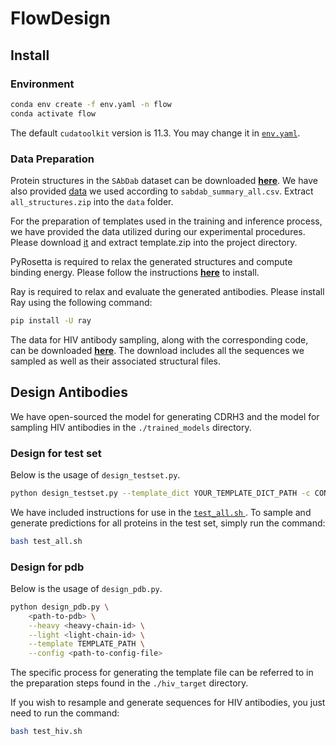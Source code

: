 # FlowDesign

## Install

### Environment

```bash
conda env create -f env.yaml -n flow
conda activate flow
```

The default `cudatoolkit` version is 11.3. You may change it in [`env.yaml`](./env.yaml).

### Data Preparation

Protein structures in the `SAbDab` dataset can be downloaded [**here**](https://opig.stats.ox.ac.uk/webapps/newsabdab/sabdab/archive/all/). We have also provided [data](https://drive.google.com/file/d/1q2CQLVvaWLnyNIDoD9ZW9cKkQHK_8j9j/view?usp=drive_link) we used according to `sabdab_summary_all.csv`.   Extract `all_structures.zip` into the `data` folder. 

For the preparation of templates used in the training and inference process, we have provided the data utilized during our experimental procedures. Please download [it](https://drive.google.com/file/d/1LFnvSkvUWl8fjAxOfGus1Qf9QnCirq-M/view?usp=drive_link) and extract template.zip into the project directory. 

PyRosetta is required to relax the generated structures and compute binding energy. Please follow the instructions [**here**](https://www.pyrosetta.org/downloads) to install.

Ray is required to relax and evaluate the generated antibodies. Please install Ray using the following command:

```bash
pip install -U ray
```

The data for HIV antibody sampling, along with the corresponding code, can be downloaded [**here**](https://drive.google.com/file/d/131EYF0vWozNUsGkEF-WifHMe2Nc115ud/view?usp=sharing). The download includes all the sequences we sampled as well as their associated structural files.

## Design Antibodies

We have open-sourced the model for generating CDRH3 and the model for sampling HIV antibodies in the `./trained_models` directory.

### Design for test set

Below is the usage of `design_testset.py`.

```bash
python design_testset.py --template_dict YOUR_TEMPLATE_DICT_PATH -c CONFIG_PATH -b 32 1
```

We have included instructions for use in the [`test_all.sh` ](./test_all.sh). To sample and generate predictions for all proteins in the test set, simply run the command:

```bash
bash test_all.sh
```

### Design for pdb

Below is the usage of `design_pdb.py`.

```bash
python design_pdb.py \
	<path-to-pdb> \
	--heavy <heavy-chain-id> \
	--light <light-chain-id> \
	--template TEMPLATE_PATH \
	--config <path-to-config-file>
```

The specific process for generating the template file can be referred to in the preparation steps found in the `./hiv_target` directory.

If you wish to resample and generate sequences for HIV antibodies, you just need to run the command:

```bash
bash test_hiv.sh
```



